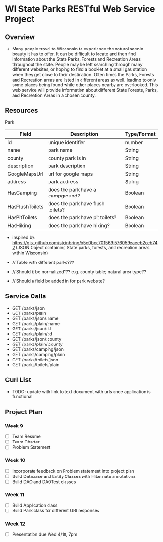# WI State Parks RESTful Web Service Project

## Overview
- Many people travel to Wisconsin to experience the natural scenic beauty it has to offer. It can be difficult to
locate and then find information about the State Parks, Forests and Recreation Areas throughout the state. People may
be left searching through many different websites, or hoping to find a booklet at a small gas station when they get
close to their destination. Often times the Parks, Forests and Recreation areas are listed in different areas as well,
leading to only some places being found while other places nearby are overlooked. This web service will provide
information about different State Forests, Parks, and Recreation Areas in a chosen county.


## Resources

Park

| Field           | Description                       | Type/Format |
|-----------------|-----------------------------------|-------------|
| id              | unique identifier                 | number      |
| name            | park name                         | String      |
| county          | county park is in                 | String      |
| description     | park description                  | String      |
| GoogleMapsUrl   | url for google maps               | String      |
| address         | park address                      | String      |
| HasCamping      | does the park have a campground?  | Boolean     |
| HasFlushToilets | does the park have flush toilets? | Boolean     |
|HasPitToilets | does the park have pit toilets? | Boolean |
| HasHiking       | does the park have hiking?        | Boolean     |


- inspired by: https://gist.github.com/steinbring/b5c0bce701569f576059eaeeb2eeb742 (JSON Object containing State parks, forests, and recreation areas within Wisconsin)

- // Table with different parks???
- // Should it be normalized??? e.g. county table; natural area type??
- // Should a field be added in for park website?

## Service Calls

- GET /parks/json
- GET /parks/plain
- GET /parks/json/:name
- GET /parks/plain/:name
- GET /parks/json/:id
- GET /parks/plain/:id
- GET /parks/json/:county
- GET /parks/plain/:county
- GET /parks/camping/json
- GET /parks/camping/plain
- GET /parks/toilets/json
- GET /parks/toilets/plain

## Curl List
- TODO: update with link to text document with urls once application is functional

## Project Plan
### Week 9
- [ ] Team Resume
- [ ] Team Charter
- [ ] Problem Statement
### Week 10
- [ ] Incorporate feedback on Problem statement into project plan
- [ ] Build Database and Entity Classes with Hibernate annotations
- [ ] Build DAO and DAOTest classes

### Week 11
- [ ] Build Application class
- [ ] Build Park class for different URI responses

### Week 12
- [ ] Presentation due Wed 4/10, 7pm